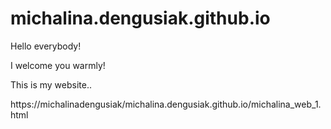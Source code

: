 # michalina.dengusiak.github.io
Hello everybody!

I welcome you warmly!

This is my website..

https://michalinadengusiak/michalina.dengusiak.github.io/michalina_web_1.html

    
      
